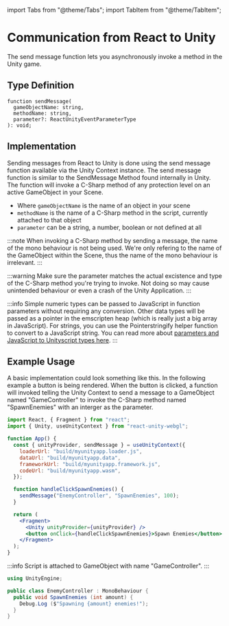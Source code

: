 import Tabs from "@theme/Tabs";
import TabItem from "@theme/TabItem";

# Communication from React to Unity

The send message function lets you asynchronously invoke a method in the Unity game.

## Type Definition

```tsx title="Type Definition"
function sendMessage(
  gameObjectName: string,
  methodName: string,
  parameter?: ReactUnityEventParameterType
): void;
```

## Implementation

Sending messages from React to Unity is done using the send message function available via the Unity Context instance. The send message function is similar to the SendMessage Method found internally in Unity. The function will invoke a C-Sharp method of any protection level on an active GameObject in your Scene.

- Where `gameObjectName` is the name of an object in your scene
- `methodName` is the name of a C-Sharp method in the script, currently attached to that object
- `parameter` can be a string, a number, boolean or not defined at all

:::note
When invoking a C-Sharp method by sending a message, the name of the mono behaviour is not being used. We're only refering to the name of the GameObject within the Scene, thus the name of the mono behaviour is irrelevant.
:::

:::warning
Make sure the parameter matches the actual excistence and type of the C-Sharp method you're trying to invoke. Not doing so may cause unintended behaviour or even a crash of the Unity Application.
:::

:::info
Simple numeric types can be passed to JavaScript in function parameters without requiring any conversion. Other data types will be passed as a pointer in the emscripten heap (which is really just a big array in JavaScript). For strings, you can use the Pointerstringify helper function to convert to a JavaScript string. You can read more about [parameters and JavaScript to Unityscript types here](/docs/main-concepts/data-conversion).
:::

## Example Usage

A basic implementation could look something like this. In the following example a button is being rendered. When the button is clicked, a function will invoked telling the Unity Context to send a message to a GameObject named "GameController" to invoke the C-Sharp method named "SpawnEnemies" with an interger as the parameter.

<Tabs>
<TabItem value="App.jsx" label="App.jsx">

```jsx showLineNumbers title="App.jsx"
import React, { Fragment } from "react";
import { Unity, useUnityContext } from "react-unity-webgl";

function App() {
  const { unityProvider, sendMessage } = useUnityContext({
    loaderUrl: "build/myunityapp.loader.js",
    dataUrl: "build/myunityapp.data",
    frameworkUrl: "build/myunityapp.framework.js",
    codeUrl: "build/myunityapp.wasm",
  });

  function handleClickSpawnEnemies() {
    sendMessage("EnemyController", "SpawnEnemies", 100);
  }

  return (
    <Fragment>
      <Unity unityProvider={unityProvider} />
      <button onClick={handleClickSpawnEnemies}>Spawn Enemies</button>
    </Fragment>
  );
}
```

</TabItem>
<TabItem value="EnemyController.cs" label="EnemyController.cs">

:::info
Script is attached to GameObject with name "GameController".
:::

```cs showLineNumbers title="EnemyController.cs"
using UnityEngine;

public class EnemyController : MonoBehaviour {
  public void SpawnEnemies (int amount) {
    Debug.Log ($"Spawning {amount} enemies!");
  }
}
```

</TabItem>
</Tabs>
